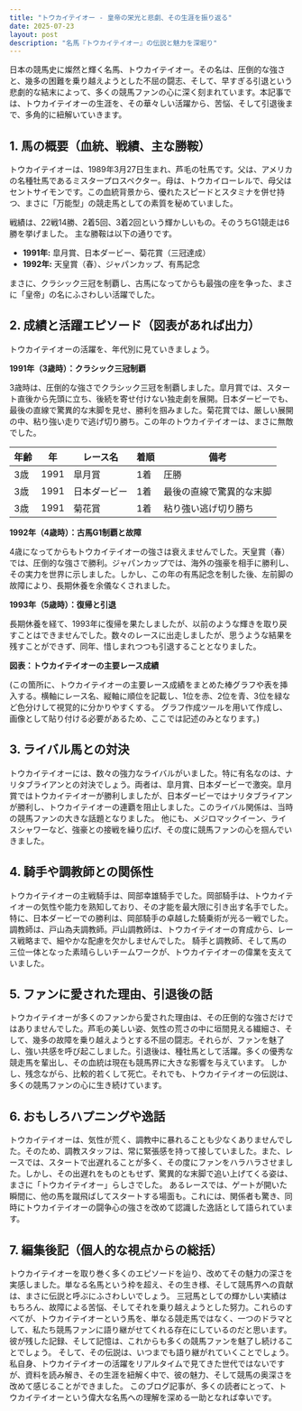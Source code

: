 ```yaml
---
title: "トウカイテイオー - 皇帝の栄光と悲劇、その生涯を振り返る"
date: 2025-07-23
layout: post
description: "名馬『トウカイテイオー』の伝説と魅力を深堀り"
---
```


日本の競馬史に燦然と輝く名馬、トウカイテイオー。その名は、圧倒的な強さと、幾多の困難を乗り越えようとした不屈の闘志、そして、早すぎる引退という悲劇的な結末によって、多くの競馬ファンの心に深く刻まれています。本記事では、トウカイテイオーの生涯を、その華々しい活躍から、苦悩、そして引退後まで、多角的に紐解いていきます。


## 1. 馬の概要（血統、戦績、主な勝鞍）

トウカイテイオーは、1989年3月27日生まれ、芦毛の牡馬です。父は、アメリカの名種牡馬であるミスタープロスペクター。母は、トウカイローレルで、母父はセントサイモンです。この血統背景から、優れたスピードとスタミナを併せ持つ、まさに「万能型」の競走馬としての素質を秘めていました。

戦績は、22戦14勝、2着5回、3着2回という輝かしいもの。そのうちG1競走は6勝を挙げました。  主な勝鞍は以下の通りです。

* **1991年:**  皐月賞、日本ダービー、菊花賞（三冠達成）
* **1992年:**  天皇賞（春）、ジャパンカップ、有馬記念

まさに、クラシック三冠を制覇し、古馬になってからも最強の座を争った、まさに「皇帝」の名にふさわしい活躍でした。


## 2. 成績と活躍エピソード（図表があれば出力）

トウカイテイオーの活躍を、年代別に見ていきましょう。

**1991年（3歳時）：クラシック三冠制覇**

3歳時は、圧倒的な強さでクラシック三冠を制覇しました。皐月賞では、スタート直後から先頭に立ち、後続を寄せ付けない独走劇を展開。日本ダービーでも、最後の直線で驚異的な末脚を見せ、勝利を掴みました。菊花賞では、厳しい展開の中、粘り強い走りで逃げ切り勝ち。この年のトウカイテイオーは、まさに無敵でした。

| 年齢 | 年 | レース名 | 着順 | 備考 |
|---|---|---|---|---|
| 3歳 | 1991 | 皐月賞 | 1着 | 圧勝 |
| 3歳 | 1991 | 日本ダービー | 1着 | 最後の直線で驚異的な末脚 |
| 3歳 | 1991 | 菊花賞 | 1着 | 粘り強い逃げ切り勝ち |


**1992年（4歳時）：古馬G1制覇と故障**

4歳になってからもトウカイテイオーの強さは衰えませんでした。天皇賞（春）では、圧倒的な強さで勝利。ジャパンカップでは、海外の強豪を相手に勝利し、その実力を世界に示しました。しかし、この年の有馬記念を制した後、左前脚の故障により、長期休養を余儀なくされました。


**1993年（5歳時）：復帰と引退**

長期休養を経て、1993年に復帰を果たしましたが、以前のような輝きを取り戻すことはできませんでした。数々のレースに出走しましたが、思うような結果を残すことができず、同年、惜しまれつつも引退することとなりました。

**図表：トウカイテイオーの主要レース成績**

(この箇所に、トウカイテイオーの主要レース成績をまとめた棒グラフや表を挿入する。横軸にレース名、縦軸に順位を記載し、1位を赤、2位を青、3位を緑など色分けして視覚的に分かりやすくする。  グラフ作成ツールを用いて作成し、画像として貼り付ける必要があるため、ここでは記述のみとなります。)


## 3. ライバル馬との対決

トウカイテイオーには、数々の強力なライバルがいました。特に有名なのは、ナリタブライアンとの対決でしょう。両者は、皐月賞、日本ダービーで激突。皐月賞ではトウカイテイオーが勝利しましたが、日本ダービーではナリタブライアンが勝利し、トウカイテイオーの連覇を阻止しました。このライバル関係は、当時の競馬ファンの大きな話題となりました。  他にも、メジロマックイーン、ライスシャワーなど、強豪との接戦を繰り広げ、その度に競馬ファンの心を掴んでいきました。


## 4. 騎手や調教師との関係性

トウカイテイオーの主戦騎手は、岡部幸雄騎手でした。岡部騎手は、トウカイテイオーの気性や能力を熟知しており、その才能を最大限に引き出す名手でした。特に、日本ダービーでの勝利は、岡部騎手の卓越した騎乗術が光る一戦でした。調教師は、戸山為夫調教師。戸山調教師は、トウカイテイオーの育成から、レース戦略まで、細やかな配慮を欠かしませんでした。  騎手と調教師、そして馬の三位一体となった素晴らしいチームワークが、トウカイテイオーの偉業を支えていました。


## 5. ファンに愛された理由、引退後の話

トウカイテイオーが多くのファンから愛された理由は、その圧倒的な強さだけではありませんでした。芦毛の美しい姿、気性の荒さの中に垣間見える繊細さ、そして、幾多の故障を乗り越えようとする不屈の闘志。それらが、ファンを魅了し、強い共感を呼び起こしました。引退後は、種牡馬として活躍。多くの優秀な競走馬を輩出し、その血統は現在も競馬界に大きな影響を与えています。  しかし、残念ながら、比較的若くして死亡。それでも、トウカイテイオーの伝説は、多くの競馬ファンの心に生き続けています。


## 6. おもしろハプニングや逸話

トウカイテイオーは、気性が荒く、調教中に暴れることも少なくありませんでした。そのため、調教スタッフは、常に緊張感を持って接していました。また、レースでは、スタートで出遅れることが多く、その度にファンをハラハラさせました。しかし、その出遅れをものともせず、驚異的な末脚で追い上げてくる姿は、まさに「トウカイテイオー」らしさでした。  あるレースでは、ゲートが開いた瞬間に、他の馬を蹴飛ばしてスタートする場面も。これには、関係者も驚き、同時にトウカイテイオーの闘争心の強さを改めて認識した逸話として語られています。


## 7. 編集後記（個人的な視点からの総括）

トウカイテイオーを取り巻く多くのエピソードを辿り、改めてその魅力の深さを実感しました。単なる名馬という枠を超え、その生き様、そして競馬界への貢献は、まさに伝説と呼ぶにふさわしいでしょう。  三冠馬としての輝かしい実績はもちろん、故障による苦悩、そしてそれを乗り越えようとした努力。これらのすべてが、トウカイテイオーという馬を、単なる競走馬ではなく、一つのドラマとして、私たち競馬ファンに語り継がせてくれる存在にしているのだと思います。  彼が残した記録、そして記憶は、これからも多くの競馬ファンを魅了し続けることでしょう。  そして、その伝説は、いつまでも語り継がれていくことでしょう。  私自身、トウカイテイオーの活躍をリアルタイムで見てきた世代ではないですが、資料を読み解き、その生涯を紐解く中で、彼の魅力、そして競馬の奥深さを改めて感じることができました。  このブログ記事が、多くの読者にとって、トウカイテイオーという偉大な名馬への理解を深める一助となれば幸いです。
